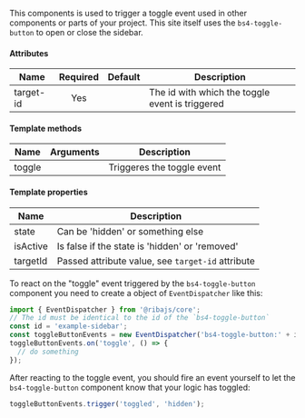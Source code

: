 This components is used to trigger a toggle event used in other components or parts of your project.
This site itself uses the `bs4-toggle-button` to open or close the sidebar.

#### Attributes

| Name                   | Required | Default | Description                                                                                                    |
| ---------------------- |:--------:|:----------:| ----------------------------------------------------------------------------------------------------------- |
| target-id              | Yes      |            | The id with which the toggle event is triggered                                                             |

#### Template methods

| Name                             | Arguments |  Description                                                           |
| -------------------------------- |:---------:| ---------------------------------------------------------------------- |
| toggle                           |           | Triggeres the toggle event                                             |

#### Template properties

| Name                             |  Description                                                                                                    |
| -------------------------------- | --------------------------------------------------------------------------------------------------------------- |
| state                            | Can be 'hidden' or something else                                                                               |
| isActive                         | Is false if the state is 'hidden' or 'removed'                                                                  |
| targetId                         | Passed attribute value, see `target-id` attribute                                                               |

To react on the "toggle" event triggered by the `bs4-toggle-button` component you need to create a object of `EventDispatcher` like this:

```typescript
import { EventDispatcher } from '@ribajs/core';
// The id must be identical to the id of the `bs4-toggle-button`
const id = 'example-sidebar';
const toggleButtonEvents = new EventDispatcher('bs4-toggle-button:' + id);
toggleButtonEvents.on('toggle', () => {
  // do something
});
```

After reacting to the toggle event, you should fire an event yourself to let the `bs4-toggle-button` component know that your logic has toggled:

```typescript
toggleButtonEvents.trigger('toggled', 'hidden');
```

<rv-bind-content class="pt-3">
  <template>
    <rv-example-tabs handle="bs4-toggle-button-component" class="pt-3">
      <template type="single-html-file">
        <bs4-toggle-button target-id="main-sidebar" class="p-3">
          <button rv-on-click="toggle" class="btn btn-warning">
            Click to toggle the main sidebar <span rv-hide="isActive">(Inactive)</span><span rv-show="isActive">(Active)</span>
          </button>
        </bs4-toggle-button>
        <bs4-toggle-button target-id="example-sidebar" class="p-3">
          <button rv-on-click="toggle" class="btn btn-info">
            Click to toggle the sidebar in the example below <span rv-hide="isActive">(Inactive)</span><span rv-show="isActive">(Active)</span>
          </button>
          <p class="m-3"><em>Before you click on this button, make sure that the preview of the sidebar component example is open.</em></p>
        </bs4-toggle-button>
      </template>
    </rv-example-tabs>
  </template>
</rv-bind-content>

